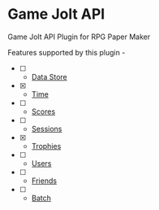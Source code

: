 # Game Jolt API
Game Jolt API Plugin for RPG Paper Maker

Features supported by this plugin -
- [ ] - [Data Store](https://gamejolt.com/game-api/doc/data-store)
- [x] - [Time](https://gamejolt.com/game-api/doc/time)
- [ ] - [Scores](https://gamejolt.com/game-api/doc/scores)
- [ ] - [Sessions](https://gamejolt.com/game-api/doc/sessions)
- [x] - [Trophies](https://gamejolt.com/game-api/doc/trophies)
- [ ] - [Users](https://gamejolt.com/game-api/doc/users)
- [ ] - [Friends](https://gamejolt.com/game-api/doc/friends)
- [ ] - [Batch](https://gamejolt.com/game-api/doc/batch)
